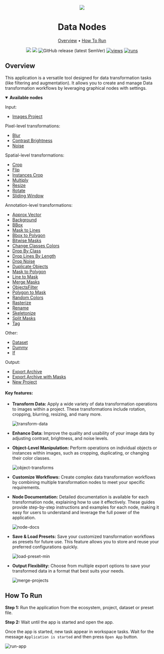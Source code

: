 <div align="center" markdown>

<img src="https://github.com/supervisely-ecosystem/data-nodes/assets/48913536/73838fba-d57b-4405-9db5-80e3514f9983"/>

# Data Nodes
  
<p align="center">
  <a href="#Overview">Overview</a> •
  <a href="#How-To-Run">How To Run</a>
</p>

[![](https://img.shields.io/badge/supervisely-ecosystem-brightgreen)](https://ecosystem.supervisely.com/apps/supervisely-ecosystem/data-nodes)
[![](https://img.shields.io/badge/slack-chat-green.svg?logo=slack)](https://supervisely.com/slack)
![GitHub release (latest SemVer)](https://img.shields.io/github/v/release/supervisely-ecosystem/data-nodes)
[![views](https://app.supervise.ly/img/badges/views/supervisely-ecosystem/data-nodes.png)](https://supervisely.com)
[![runs](https://app.supervise.ly/img/badges/runs/supervisely-ecosystem/data-nodes.png)](https://supervisely.com)

</div>

## Overview

This application is a versatile tool designed for data transformation tasks (like filtering and augmentation). It allows you to create and manage Data transformation workflows by leveraging graphical nodes with settings.

<details open>
<summary><b>Available nodes</b></summary>

Input:

- [Images Project](https://github.com/supervisely-ecosystem/data-nodes/blob/master/src/ui/dtl/actions/data/README.md#images-project)

Pixel-level transformations:

- [Blur](https://github.com/supervisely-ecosystem/data-nodes/blob/master/src/ui/dtl/actions/blur/README.md#blur)
- [Contrast Brightness](https://github.com/supervisely-ecosystem/data-nodes/blob/master/src/ui/dtl/actions/contrast_brightness/README.md#contrast-and-brightness)
- [Noise](https://github.com/supervisely-ecosystem/data-nodes/blob/master/src/ui/dtl/actions/noise/README.md#noise)

Spatial-level transformations:

- [Crop](https://github.com/supervisely-ecosystem/data-nodes/blob/master/src/ui/dtl/actions/crop/README.md#crop)
- [Flip](https://github.com/supervisely-ecosystem/data-nodes/blob/master/src/ui/dtl/actions/flip/README.md#flip)
- [Instances Crop](https://github.com/supervisely-ecosystem/data-nodes/blob/master/src/ui/dtl/actions/instances_crop/README.md#instances-crop)
- [Multiply](https://github.com/supervisely-ecosystem/data-nodes/blob/master/src/ui/dtl/actions/multiply/README.md#multiply)
- [Resize](https://github.com/supervisely-ecosystem/data-nodes/blob/master/src/ui/dtl/actions/resize/README.md#resize)
- [Rotate](https://github.com/supervisely-ecosystem/data-nodes/blob/master/src/ui/dtl/actions/rotate/README.md#rotate)
- [Sliding Window](https://github.com/supervisely-ecosystem/data-nodes/blob/master/src/ui/dtl/actions/sliding_window/README.md#sliding-window)

Annotation-level transformations:

- [Approx Vector](https://github.com/supervisely-ecosystem/data-nodes/blob/master/src/ui/dtl/actions/approx_vector/README.md#approx-vector)
- [Background](https://github.com/supervisely-ecosystem/data-nodes/blob/master/src/ui/dtl/actions/background/README.md#background)
- [BBox](https://github.com/supervisely-ecosystem/data-nodes/blob/master/src/ui/dtl/actions/bbox/README.md#bounding-box)
- [Mask to Lines](https://github.com/supervisely-ecosystem/data-nodes/blob/master/src/ui/dtl/actions/bitmap2lines/README.md#mask-to-lines)
- [Bbox to Polygon](https://github.com/supervisely-ecosystem/data-nodes/blob/master/src/ui/dtl/actions/bbox2poly/README.md#bbox-to-polygon)
- [Bitwise Masks](https://github.com/supervisely-ecosystem/data-nodes/blob/master/src/ui/dtl/actions/bitwise_masks/README.md#bitwise-masks)
- [Change Classes Colors](https://github.com/supervisely-ecosystem/data-nodes/blob/master/src/ui/dtl/actions/color_class/README.md#change-classes-colors)
- [Drop By Class](https://github.com/supervisely-ecosystem/data-nodes/blob/master/src/ui/dtl/actions/drop_obj_by_class/README.md#drop-by-class)
- [Drop Lines By Length](https://github.com/supervisely-ecosystem/data-nodes/blob/master/src/ui/dtl/actions/drop_lines_by_length/README.md#drop-lines-by-length)
- [Drop Noise](https://github.com/supervisely-ecosystem/data-nodes/blob/master/src/ui/dtl/actions/drop_noise/README.md#drop-noise)
- [Duplicate Objects](https://github.com/supervisely-ecosystem/data-nodes/blob/master/src/ui/dtl/actions/duplicate_objects/README.md#duplicate-objects)
- [Mask to Polygon](https://github.com/supervisely-ecosystem/data-nodes/blob/master/src/ui/dtl/actions/find_contours/README.md#mask-to-polygon)
- [Line to Mask](https://github.com/supervisely-ecosystem/data-nodes/blob/master/src/ui/dtl/actions/line2bitmap/README.md#line-to-mask)
- [Merge Masks](https://github.com/supervisely-ecosystem/data-nodes/blob/master/src/ui/dtl/actions/merge_bitmaps/README.md#merge-masks)
- [ObjectsFilter](https://github.com/supervisely-ecosystem/data-nodes/blob/master/src/ui/dtl/actions/objects_filter/README.md#objects-filter)
- [Polygon to Mask](https://github.com/supervisely-ecosystem/data-nodes/blob/master/src/ui/dtl/actions/poly2bitmap/README.md#polygon-to-mask)
- [Random Colors](https://github.com/supervisely-ecosystem/data-nodes/blob/master/src/ui/dtl/actions/random_color/README.md#random_color)
- [Rasterize](https://github.com/supervisely-ecosystem/data-nodes/blob/master/src/ui/dtl/actions/rasterize/README.md#rasterize)
- [Rename](https://github.com/supervisely-ecosystem/data-nodes/blob/master/src/ui/dtl/actions/rename/README.md#rename)
- [Skeletonize](https://github.com/supervisely-ecosystem/data-nodes/blob/master/src/ui/dtl/actions/skeletonize/README.md#skeletonize)
- [Split Masks](https://github.com/supervisely-ecosystem/data-nodes/blob/master/src/ui/dtl/actions/split_masks/README.md#split-masks)
- [Tag](https://github.com/supervisely-ecosystem/data-nodes/blob/master/src/ui/dtl/actions/tag/README.md#tag)

Other:

- [Dataset](https://github.com/supervisely-ecosystem/data-nodes/blob/master/src/ui/dtl/actions/dataset/README.md#dataset)
- [Dummy](https://github.com/supervisely-ecosystem/data-nodes/blob/master/src/ui/dtl/actions/dummy/README.md#dummy)
- [If](https://github.com/supervisely-ecosystem/data-nodes/blob/master/src/ui/dtl/actions/if_action/README.md#if-action)

Output:

- [Export Archive](https://github.com/supervisely-ecosystem/data-nodes/blob/master/src/ui/dtl/actions/save/README.md#export-archive)
- [Export Archive with Masks](https://github.com/supervisely-ecosystem/data-nodes/blob/master/src/ui/dtl/actions/save_masks/README.md#export-archive-with-masks)
- [New Project](https://github.com/supervisely-ecosystem/data-nodes/blob/master/src/ui/dtl/actions/supervisely/README.md#new-project)

</details>

#### Key features:

- **Transform Data:** Apply a wide variety of data transformation operations to images within a project. These transformations include rotation, cropping, blurring, resizing, and many more.

  ![transform-data](https://github.com/supervisely-ecosystem/data-nodes/assets/48913536/6b1fb925-1961-44cc-be6c-2777294f7f06)

- **Enhance Data:** Improve the quality and usability of your image data by adjusting contrast, brightness, and noise levels.

- **Object-Level Manipulation:** Perform operations on individual objects or instances within images, such as cropping, duplicating, or changing their color classes.

  ![object-transforms](https://github.com/supervisely-ecosystem/data-nodes/assets/48913536/b16b6767-403b-49f4-be9e-6aa0dcbb0c2d)

- **Customize Workflows:** Create complex data transformation workflows by combining multiple transformation nodes to meet your specific requirements.

- **Node Documentation:** Detailed documentation is available for each transformation node, explaining how to use it effectively. These guides provide step-by-step instructions and examples for each node, making it easy for users to understand and leverage the full power of the application.

  ![node-docs](https://github.com/supervisely-ecosystem/data-nodes/assets/48913536/91c82b09-4ea4-444a-9819-f2dbf5d28f2b)

- **Save & Load Presets:** Save your customized transformation workflows as presets for future use. This feature allows you to store and reuse your preferred configurations quickly.

  ![load-preset-min](https://github.com/supervisely-ecosystem/data-nodes/assets/48913536/c3a262fb-41c8-4116-8efd-beaadcd8f62b)

- **Output Flexibility:** Choose from multiple export options to save your transformed data in a format that best suits your needs.

  ![merge-projects](https://github.com/supervisely-ecosystem/data-nodes/assets/48913536/17fd2b98-66ed-496c-a2b5-f8a43b0d3910)

## How To Run

**Step 1:** Run the application from the ecosystem, project, dataset or preset file.

**Step 2:** Wait until the app is started and open the app.

Once the app is started, new task appear in workspace tasks. Wait for the message `Application is started` and then press `Open App` button.

![run-app](https://github.com/supervisely-ecosystem/data-nodes/assets/48913536/c3fee897-9aac-4f1b-be8b-893df3839202)
